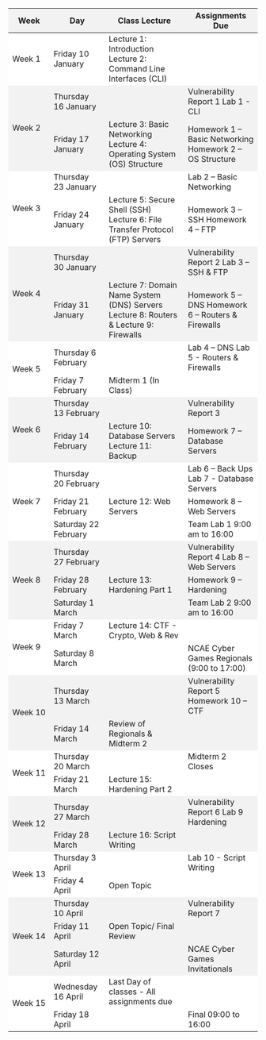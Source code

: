 <style>
    /* Define shading styles */
    .even-row {
        background-color: #f2f2f2 !important;
    }
    .odd-row {
        background-color: #ffffff !important;
    }
    .no-wrap {
        white-space: nowrap;
    }
    li {
        list-style-type: none;
    }
</style>
<table cellpadding="5" cellspacing="0" style="border-collapse: collapse; width: 100%;">
    <thead>
         <tr class="even-row">
            <th>Week</th>
            <th>Day</th>
            <th>Class Lecture</th>
            <th>Assignments Due</th>
        </tr>
    </thead>
    <tbody>
        <tr class="odd-row">
            <td rowspan="1" class="no-wrap">Week 1</td>
            <td>Friday 10 January</td>
            <td>
                Lecture 1: Introduction
                Lecture 2: Command Line Interfaces (CLI)
            <td></td>
        </tr>
        <tr class="even-row">
            <td rowspan="2" class="no-wrap">Week 2</td>
            <td>Thursday 16 January</td>
            <td></td>
            <td>
                Vulnerability Report 1
                Lab 1 - CLI 
            </td>
        </tr>
        <tr class="even-row">
            <td>Friday 17 January</td>
            <td>
                Lecture 3: Basic Networking
                Lecture 4: Operating System (OS) Structure
            </td>
            <td>
                Homework 1 – Basic Networking
                Homework 2 – OS Structure
            </td>
        </tr>
        <tr class="odd-row">
            <td rowspan="2" class="no-wrap">Week 3</td>
            <td>Thursday 23 January</td>
            <td></td>
            <td>
                Lab 2 – Basic Networking
            </td>
        </tr>
        <tr class="odd-row">
            <td>Friday 24 January</td>
            <td>
                Lecture 5: Secure Shell (SSH)
                Lecture 6: File Transfer Protocol (FTP) Servers
            </td>
            <td>
                Homework 3 – SSH
                Homework 4 – FTP
            </td>
        </tr>
         <tr class="even-row">
            <td rowspan="2" class="no-wrap">Week 4</td>
            <td>Thursday 30 January</td>
            <td></td>
            <td>
                Vulnerability Report 2
                Lab 3 – SSH & FTP
            </td>
        </tr>
         <tr class="even-row">
            <td>Friday 31 January</td>
            <td>
                Lecture 7: Domain Name System (DNS) Servers
                Lecture 8: Routers & Lecture 9: Firewalls
            </td>
            <td>
                Homework 5 – DNS
                Homework 6 – Routers & Firewalls
            </td>
        </tr>
        <tr class="odd-row">
            <td rowspan="2" class="no-wrap">Week 5</td>
            <td>Thursday 6 February</td>
            <td></td>
            <td>
                Lab 4 – DNS
                Lab 5 - Routers & Firewalls
            </td>
        </tr>
        <tr class="odd-row">
            <td>Friday 7 February</td>
            <td>
                Midterm 1 (In Class)
            </td>
            <td></td>
        </tr>
         <tr class="even-row">
            <td rowspan="2" class="no-wrap">Week 6</td>
            <td>Thursday 13 February</td>
            <td></td>
            <td>
                Vulnerability Report 3
            </td>
        </tr>
         <tr class="even-row">
            <td>Friday 14 February</td>
            <td>
                Lecture 10: Database Servers
                Lecture 11: Backup
            </td>
            <td>
                Homework 7 – Database Servers
            </td>
        </tr>
        <tr class="odd-row">
            <td rowspan="3" class="no-wrap">Week 7</td>
            <td>Thursday 20 February</td>
            <td></td>
            <td>
                Lab 6 – Back Ups
                Lab 7 - Database Servers
            </td>
        </tr>
        <tr class="odd-row">
            <td>Friday 21 February</td>
            <td>
                Lecture 12: Web Servers
            </td>
            <td>
                Homework 8 – Web Servers
            </td>
        </tr>
        <tr class="odd-row">
            <td>Saturday 22 February</td>
            <td></td>
            <td>
                Team Lab 1 9:00 am to 16:00
            </td>
        </tr>
         <tr class="even-row">
            <td rowspan="3" class="no-wrap">Week 8</td>
            <td>Thursday 27 February</td>
            <td></td>
            <td>
                Vulnerability Report 4
                Lab 8 – Web Servers
            </td>
        </tr>
         <tr class="even-row">
            <td>Friday 28 February</td>
            <td>
                Lecture 13: Hardening Part 1
            </td>
            <td>
                Homework 9 – Hardening
            </td>
        </tr>
         <tr class="even-row">
            <td>Saturday 1 March</td>
            <td></td>
            <td>
                Team Lab 2 9:00 am to 16:00
            </td>
        </tr>
        <tr class="odd-row">
         <td rowspan="2" class="no-wrap">Week 9</td>
            <td>Friday 7 March</td>
            <td>
                Lecture 14: CTF - Crypto, Web & Rev
            </td>
            <td></td>
        </tr>
        <tr class="odd-row">
            <td>Saturday 8 March</td>
            <td></td>
            <td>
                NCAE Cyber Games Regionals (9:00 to 17:00)
            </td>
        </tr>
         <tr class="even-row">
            <td rowspan="2" class="no-wrap">Week 10</td>
            <td>Thursday 13 March</td>
            <td></td>
            <td>
                Vulnerability Report 5
                Homework 10 – CTF
            </td>
        </tr>
         <tr class="even-row">
            <td>Friday 14 March</td>
            <td>
                Review of Regionals & Midterm 2
            </td>
            <td></td>
        </tr>
        <tr class="odd-row">
            <td rowspan="2" class="no-wrap">Week 11</td>
            <td>Thursday 20 March</td>
             <td></td>
            <td>
                Midterm 2 Closes
            </td>
        </tr>
        <tr class="odd-row">
            <td>Friday 21 March</td>
            <td>
                Lecture 15: Hardening Part 2
            </td>
            <td></td>
        </tr>
         <tr class="even-row">
            <td rowspan="2" class="no-wrap">Week 12</td>
            <td>Thursday 27 March</td>
            <td></td>
            <td>
                Vulnerability Report 6
                Lab 9 Hardening
            </td>
        </tr>
         <tr class="even-row">
            <td>Friday 28 March</td>
            <td>
                Lecture 16: Script Writing
            </td>
            <td></td>
        </tr>
        <tr class="odd-row">
            <td rowspan="2" class="no-wrap">Week 13</td>
            <td>Thursday 3 April</td>
            <td></td>
            <td>
                Lab 10 - Script Writing
            </td>
        </tr>
        <tr class="odd-row">
            <td>Friday 4 April</td>
            <td>
                Open Topic
            </td>
            <td></td>
        </tr>
         <tr class="even-row">
            <td rowspan="3" class="no-wrap">Week 14</td>
            <td>Thursday 10 April</td>
            <td></td>
            <td>
                Vulnerability Report 7
            </td>
        </tr>
         <tr class="even-row">
            <td>Friday 11 April</td>
            <td>
                Open Topic/ Final Review
            </td>
            <td></td>
        </tr>
         <tr class="even-row">
            <td>Saturday 12 April</td>
            <td></td>
            <td>
                NCAE Cyber Games Invitationals
            </td>
        </tr>
        <tr class="odd-row">
            <td rowspan="2" class="no-wrap">Week 15</td>
            <td>Wednesday 16 April</td>
            <td>
                Last Day of classes - All assignments due
            </td>
            <td></td>
        </tr>
        <tr class="odd-row">
            <td>Friday 18 April</td>
            <td></td>
            <td>
                Final 09:00 to 16:00
            </td>
        </tr>
    </tbody>
</table>